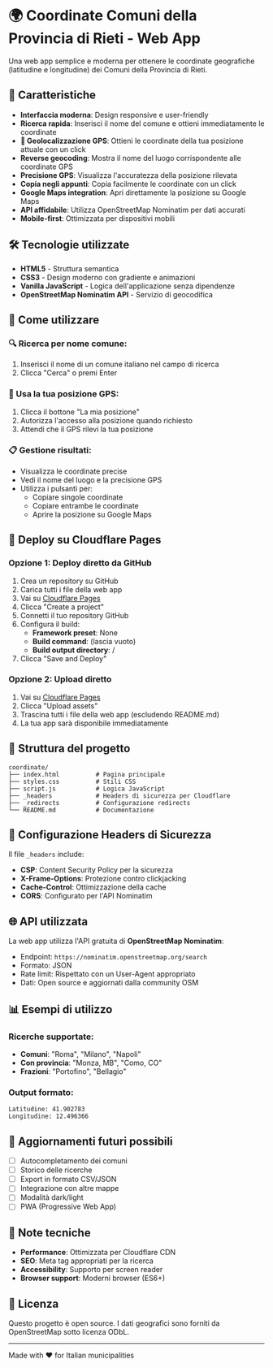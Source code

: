 # 🌍 Coordinate Comuni della Provincia di Rieti - Web App

Una web app semplice e moderna per ottenere le coordinate geografiche (latitudine e longitudine) dei Comuni della Provincia di Rieti.

## 🚀 Caratteristiche

- **Interfaccia moderna**: Design responsive e user-friendly
- **Ricerca rapida**: Inserisci il nome del comune e ottieni immediatamente le coordinate
- **📍 Geolocalizzazione GPS**: Ottieni le coordinate della tua posizione attuale con un click
- **Reverse geocoding**: Mostra il nome del luogo corrispondente alle coordinate GPS
- **Precisione GPS**: Visualizza l'accuratezza della posizione rilevata
- **Copia negli appunti**: Copia facilmente le coordinate con un click
- **Google Maps integration**: Apri direttamente la posizione su Google Maps
- **API affidabile**: Utilizza OpenStreetMap Nominatim per dati accurati
- **Mobile-first**: Ottimizzata per dispositivi mobili

## 🛠️ Tecnologie utilizzate

- **HTML5** - Struttura semantica
- **CSS3** - Design moderno con gradiente e animazioni
- **Vanilla JavaScript** - Logica dell'applicazione senza dipendenze
- **OpenStreetMap Nominatim API** - Servizio di geocodifica

## 📱 Come utilizzare

### 🔍 Ricerca per nome comune:
1. Inserisci il nome di un comune italiano nel campo di ricerca
2. Clicca "Cerca" o premi Enter

### 📍 Usa la tua posizione GPS:
1. Clicca il bottone "La mia posizione" 
2. Autorizza l'accesso alla posizione quando richiesto
3. Attendi che il GPS rilevi la tua posizione

### 📋 Gestione risultati:
- Visualizza le coordinate precise
- Vedi il nome del luogo e la precisione GPS
- Utilizza i pulsanti per:
  - Copiare singole coordinate
  - Copiare entrambe le coordinate
  - Aprire la posizione su Google Maps

## 🚀 Deploy su Cloudflare Pages

### Opzione 1: Deploy diretto da GitHub

1. Crea un repository su GitHub
2. Carica tutti i file della web app
3. Vai su [Cloudflare Pages](https://pages.cloudflare.com/)
4. Clicca "Create a project"
5. Connetti il tuo repository GitHub
6. Configura il build:
   - **Framework preset**: None
   - **Build command**: (lascia vuoto)
   - **Build output directory**: /
7. Clicca "Save and Deploy"

### Opzione 2: Upload diretto

1. Vai su [Cloudflare Pages](https://pages.cloudflare.com/)
2. Clicca "Upload assets"
3. Trascina tutti i file della web app (escludendo README.md)
4. La tua app sarà disponibile immediatamente

## 📁 Struttura del progetto

```
coordinate/
├── index.html          # Pagina principale
├── styles.css          # Stili CSS
├── script.js           # Logica JavaScript
├── _headers            # Headers di sicurezza per Cloudflare
├── _redirects          # Configurazione redirects
└── README.md           # Documentazione
```

## 🔧 Configurazione Headers di Sicurezza

Il file `_headers` include:
- **CSP**: Content Security Policy per la sicurezza
- **X-Frame-Options**: Protezione contro clickjacking
- **Cache-Control**: Ottimizzazione della cache
- **CORS**: Configurato per l'API Nominatim

## 🌐 API utilizzata

La web app utilizza l'API gratuita di **OpenStreetMap Nominatim**:
- Endpoint: `https://nominatim.openstreetmap.org/search`
- Formato: JSON
- Rate limit: Rispettato con un User-Agent appropriato
- Dati: Open source e aggiornati dalla community OSM

## 📊 Esempi di utilizzo

### Ricerche supportate:
- **Comuni**: "Roma", "Milano", "Napoli"
- **Con provincia**: "Monza, MB", "Como, CO"
- **Frazioni**: "Portofino", "Bellagio"

### Output formato:
```
Latitudine: 41.902783
Longitudine: 12.496366
```

## 🔄 Aggiornamenti futuri possibili

- [ ] Autocompletamento dei comuni
- [ ] Storico delle ricerche
- [ ] Export in formato CSV/JSON
- [ ] Integrazione con altre mappe
- [ ] Modalità dark/light
- [ ] PWA (Progressive Web App)

## 📝 Note tecniche

- **Performance**: Ottimizzata per Cloudflare CDN
- **SEO**: Meta tag appropriati per la ricerca
- **Accessibility**: Supporto per screen reader
- **Browser support**: Moderni browser (ES6+)

## 📄 Licenza

Questo progetto è open source. I dati geografici sono forniti da OpenStreetMap sotto licenza ODbL.

---

Made with ❤️ for Italian municipalities